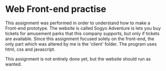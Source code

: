 # Web Front-end practise

This assignment was performed in order to understand how to make a Front-end prototype. The website is called Sogyo Adventure is lets you buy tickets for amusement parks that this company supports, but only if tickets are available. Since this assignment focused solely on the front-end, the only part which was altered by me is the 'client' folder. The program uses html, css and javascript.

This assignment is not entirely done yet, but the website should run as wanted.